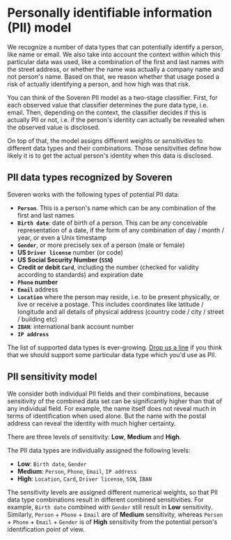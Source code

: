 # Personally identifiable information (PII) model

We recognize a number of data types that can potentially identify a person, like name or email. We also take into account the context within which this particular data was used, like a combination of the first and last names with the street address, or whether the name was actually a company name and not person's name. Based on that, we reason whether that usage posed a risk of actually identifying a person, and how high was that risk.

You can think of the Soveren PII model as a two-stage classifier. First, for each observed value that classifier determines the pure data type, i.e. email. Then, depending on the context, the classifier decides if this is actually PII or not, i.e. if the person's identity can actually be revealed when the observed value is disclosed.

On top of that, the model assigns different weights or _sensitivities_ to different data types and their combinations. Those sensitivities define how likely it is to get the actual person's identity when this data is disclosed.

## PII data types recognized by Soveren

Soveren works with the following types of potential PII data:

  * **`Person`**. This is a person's name which can be any combination of the first and last names
  * **`Birth date`**: date of birth of a person. This can be any conceivable representation of a date, if the form of any combination of day / month / year, or even a Unix timestamp
  * **`Gender`**, or more precisely sex of a person (male or female)
  * **US `Driver license`** number (or code)
  * **US Social Security Number (`SSN`)**
  * **Credit or debit `Card`**, including the number (checked for validity according to standards) and expiration date
  * **`Phone` number**
  * **`Email`** address
  * **`Location`** where the person may reside, i.e. to be present physically, or live or receive a postage. This includes coordinates like latitude / longitude and all details of physical address (country code / city / street / building etc)
  * **`IBAN`**: international bank account number
  * **`IP address`**

 The list of supported data types is ever-growing. [Drop us a line](mailto:support@soveren.io) if you think that we should support some particular data type which you'd use as PII. 

## PII sensitivity model

We consider both individual PII fields and their combinations, because sensitivity of the combined data set can be significantly higher than that of any individual field. For example, the name itself does not reveal much in terms of identification when used alone. But the name with the postal address can reveal the identity with much higher certainty.

There are three levels of sensitivity: **Low**, **Medium** and **High**.

The PII data types are individually assigned the following levels:

* **Low**: `Birth date`, `Gender`
* **Medium**: `Person`, `Phone`, `Email`, `IP address`
* **High**: `Location`, `Card`, `Driver license`, `SSN`, `IBAN`

The sensitivity levels are assigned different numerical weights, so that PII data type combinations result in different combined sensitivities. For example, `Birth date` combined with `Gender` still result in **Low** sensitivity. Similarly, `Person` + `Phone` + `Email` are of **Medium** sensitivity, whereas `Person` + `Phone` + `Email` + `Gender` is of **High** sensitivity from the potential person's identification point of view.
